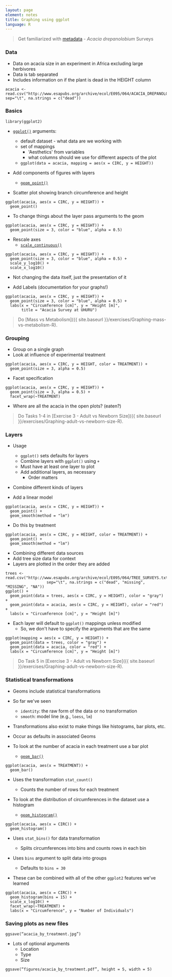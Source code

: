 ```yaml
---
layout: page
element: notes
title: Graphing using ggplot
language: R
---
```

 
> Get familiarized with [metadata](http://www.esapubs.org/archive/ecol/E095/064/metadata.php) - *Acacia drepanolobium* Surveys

### Data

* Data on acacia size in an experiment in Africa excluding large herbivores
* Data is tab separated
* Includes information on if the plant is dead in the HEIGHT column

```
acacia <- read.csv("http://www.esapubs.org/archive/ecol/E095/064/ACACIA_DREPANOLOBIUM_SURVEY.txt", sep="\t", na.strings = c("dead"))
```

### Basics

```
library(ggplot2)
```

* [`ggplot()`](http://docs.ggplot2.org/current/ggplot.html) arguments:
    * default dataset - what data are we working with
    * set of mappings
        * 'Aesthetics' from variables
		* what columns should we use for different aspects of the plot
    * `ggplot(data = acacia, mapping = aes(x = CIRC, y = HEIGHT))`

* Add components of figures with layers
    * [`geom_point()`](http://docs.ggplot2.org/current/geom_point.html)

* Scatter plot showing branch circumference and height

```
ggplot(acacia, aes(x = CIRC, y = HEIGHT)) +
  geom_point()
```

* To change things about the layer pass arguments to the geom

```
ggplot(acacia, aes(x = CIRC, y = HEIGHT)) +
  geom_point(size = 3, color = "blue", alpha = 0.5)
```

* Rescale axes
    * [`scale_continuous()`](http://docs.ggplot2.org/current/scale_continuous.html)

```
ggplot(acacia, aes(x = CIRC, y = HEIGHT)) +
  geom_point(size = 3, color = "blue", alpha = 0.5) +
  scale_y_log10() +
  scale_x_log10()
```

* Not changing the data itself, just the presentation of it

* Add Labels (documentation for your graphs!)

```
ggplot(acacia, aes(x = CIRC, y = HEIGHT)) +
  geom_point(size = 3, color = "blue", alpha = 0.5) +
  labs(x = "Circumference [cm]", y = "Height [m]",
       title = "Acacia Survey at UHURU")
```

> Do [Mass vs Metabolism]({{ site.baseurl }}/exercises/Graphing-mass-vs-metabolism-R).

### Grouping

* Group on a single graph
* Look at influence of experimental treatment

```
ggplot(acacia, aes(x = CIRC, y = HEIGHT, color = TREATMENT)) +
  geom_point(size = 3, alpha = 0.5)
```

* Facet specification

```
ggplot(acacia, aes(x = CIRC, y = HEIGHT)) +
  geom_point(size = 3, alpha = 0.5) +
  facet_wrap(~TREATMENT)
```

* Where are all the acacia in the open plots? (eaten?)

> Do Tasks 1-4 in [Exercise 3 - Adult vs Newborn Size]({{ site.baseurl }}/exercises/Graphing-adult-vs-newborn-size-R).

### Layers

* Usage
    * `ggplot()` sets defaults for layers
    * Combine layers with `ggplot()` using `+`
    * Must have at least one layer to plot
    * Add additional layers, as necessary
        * Order matters

* Combine different kinds of layers
* Add a linear model

```
ggplot(acacia, aes(x = CIRC, y = HEIGHT)) +
  geom_point() +
  geom_smooth(method = "lm")
```

* Do this by treatment

```
ggplot(acacia, aes(x = CIRC, y = HEIGHT, color = TREATMENT)) +
  geom_point() +
  geom_smooth(method = "lm")
```

* Combining different data sources
* Add tree size data for context
* Layers are plotted in the order they are added

```
trees <- read.csv("http://www.esapubs.org/archive/ecol/E095/064/TREE_SURVEYS.txt",
                  sep="\t", na.strings = c("dead", "missing", "MISSING", "NA"))
ggplot() +
  geom_point(data = trees, aes(x = CIRC, y = HEIGHT), color = "gray") +
  geom_point(data = acacia, aes(x = CIRC, y = HEIGHT), color = "red") +
  labs(x = "Circumference [cm]", y = "Height [m]")
```

* Each layer will default to `ggplot()` mappings unless modified
    * So, we don't have to specify the arguments that are the same

```
ggplot(mapping = aes(x = CIRC, y = HEIGHT)) +
  geom_point(data = trees, color = "gray") +
  geom_point(data = acacia, color = "red") +
  labs(x = "Circumference [cm]", y = "Height [m]")
```

> Do Task 5 in [Exercise 3 - Adult vs Newborn Size]({{ site.baseurl }}/exercises/Graphing-adult-vs-newborn-size-R).

### Statistical transformations

* Geoms include statistical transformations
* So far we've seen
    * `identity`: the raw form of the data or no transformation
    * `smooth`: model line (e.g., `loess`, `lm`)
* Transformations also exist to make things like histograms, bar plots, etc.
* Occur as defaults in associated Geoms

* To look at the number of acacia in each treatment use a bar plot
    * [`geom_bar()`](http://docs.ggplot2.org/current/geom_bar.html)

```
ggplot(acacia, aes(x = TREATMENT)) +
  geom_bar()
```

* Uses the transformation `stat_count()`
    * Counts the number of rows for each treatment

* To look at the distribution of circumferences in the dataset use a histogram
    * [`geom_histogram()`](http://docs.ggplot2.org/current/geom_histogram.html)

```
ggplot(acacia, aes(x = CIRC)) +
  geom_histogram()
```

* Uses `stat_bins()` for data transformation
    * Splits circumferences into bins and counts rows in each bin
* Uses `bins` argument to split data into groups
    * Defaults to `bins = 30`

* These can be combined with all of the other `ggplot2` features we've learned

```
ggplot(acacia, aes(x = CIRC)) +
  geom_histogram(bins = 15) +
  scale_x_log10() +
  facet_wrap(~TREATMENT) +
  labs(x = "Circumference", y = "Number of Individuals")
```

### Saving plots as new files

```
ggsave(“acacia_by_treatment.jpg”)
```

* Lots of optional arguments
    * Location
    * Type
    * Size

```
ggsave(“figures/acacia_by_treatment.pdf”, height = 5, width = 5)
```
